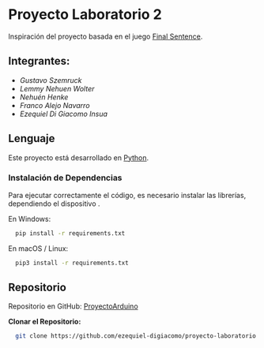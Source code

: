 # Proyecto Laboratorio 2

Inspiración del proyecto basada en el juego [Final Sentence](https://store.steampowered.com/app/2413950/Final_Sentence/?l=spanish).

## Integrantes:
- *Gustavo Szemruck*
- *Lemmy Nehuen Wolter*
- *Nehuén Henke*
- *Franco Alejo Navarro*
- *Ezequiel Di Giacomo Insua*

## Lenguaje
Este proyecto está desarrollado en [Python](https://www.python.org/downloads/).

### Instalación de Dependencias

Para ejecutar correctamente el código, es necesario instalar las librerías, dependiendo el dispositivo .

En Windows:
```bash
  pip install -r requirements.txt
```

En macOS / Linux:
```bash
  pip3 install -r requirements.txt
```

## Repositorio

Repositorio en GitHub: [ProyectoArduino](https://github.com/ezequiel-digiacomo/ProyectoArduino)

**Clonar el Repositorio:**
```bash
  git clone https://github.com/ezequiel-digiacomo/proyecto-laboratorio.git
```